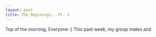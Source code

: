 ```yaml
---
layout: post
title: The Beginings...Pt. 2
---
```


Top of the morning, Everyone :) This past week, my group mates and


